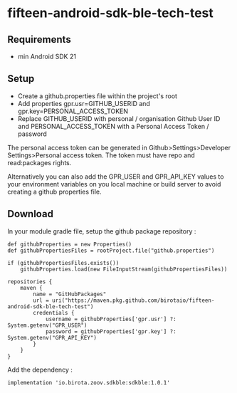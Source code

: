 # fifteen-android-sdk-ble-tech-test

## Requirements

- min Android SDK 21

## Setup

- Create a github.properties file within the project's root
- Add properties gpr.usr=GITHUB_USERID and gpr.key=PERSONAL_ACCESS_TOKEN
- Replace GITHUB_USERID with personal / organisation Github User ID and PERSONAL_ACCESS_TOKEN with a Personal Access Token / password

The personal access token can be generated in Github>Settings>Developer Settings>Personal access token.
The token must have repo and read:packages rights.

Alternatively you can also add the GPR_USER and GPR_API_KEY values to your environment variables on you local machine or build server to avoid creating a github properties file.

## Download

In your module gradle file, setup the github package repository :

```
def githubProperties = new Properties()
def githubPropertiesFiles = rootProject.file("github.properties")

if (githubPropertiesFiles.exists())
    githubProperties.load(new FileInputStream(githubPropertiesFiles))

repositories {
    maven {
        name = "GitHubPackages"
        url = uri("https://maven.pkg.github.com/birotaio/fifteen-android-sdk-ble-tech-test")
        credentials {
            username = githubProperties['gpr.usr'] ?: System.getenv("GPR_USER")
            password = githubProperties['gpr.key'] ?: System.getenv("GPR_API_KEY")
        }
    }
}
```

Add the dependency :

```
implementation 'io.birota.zoov.sdkble:sdkble:1.0.1'
```

